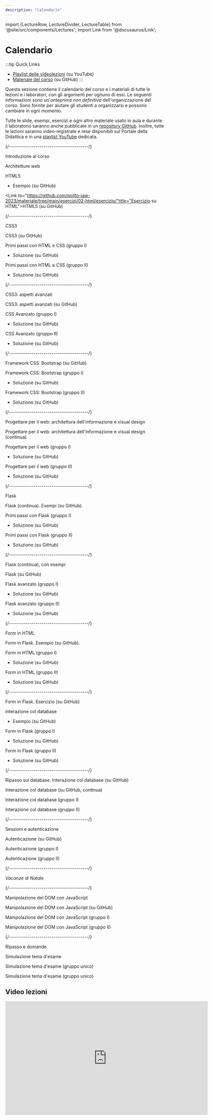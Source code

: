 ```yaml
---
description: "Calendario"
---
```


import {LectureRow, LectureDivider, LectureTable} from '@site/src/components/Lectures';
import Link from '@docusaurus/Link';


# Calendario

:::tip Quick Links
* [Playlist delle videolezioni](https://www.youtube.com/playlist?list=PLs7DWGc_wmwT7lSFgUpuNX80Pc7wp5rah) (su YouTube)
* [Materiale del corso](https://github.com/polito-iaw-2023/materiale) (su GitHub)
:::

Questa sezione contiene il calendario del corso e i materiali di tutte le lezioni e i laboratori, con gli argomenti per ognuno di essi. Le seguenti informazioni sono un'*anteprima non definitiva* dell'organizzazione del corso. Sono fornite per aiutare gli studenti a organizzarsi e possono cambiare in ogni momento.

Tutte le slide, esempi, esercizi e ogni altro materiale usato in aula e durante il laboratorio saranno anche pubblicate in un [repository GitHub](https://github.com/polito-iaw-2023/materiale). Inoltre, tutte le lezioni saranno video-registrate e rese disponibili sul Portale della Didattica e in una [playlist YouTube](https://www.youtube.com/playlist?list=PLs7DWGc_wmwT7lSFgUpuNX80Pc7wp5rah) dedicata.


<LectureTable defaultTeacher="Luigi De Russis" defaultType="Lezione" showMaterial={false} language='IT'>

<LectureDivider topic='Settimana 1'/>{/*---------------------------------------*/}

<LectureRow
    date="09/10/2023" time="16:00-17:30"
    video="https://youtu.be/K2Tp8YXECKk"
    >
    <Link to="https://polito-iaw-2023.github.io/materiale/slide/00-intro.pdf" title="Slide introduttive in PDF">Introduzione al corso</Link>
</LectureRow>

<LectureRow
    date="09/10/2023" time="17:30-19:00"
    video="https://youtu.be/jKFGAZzhev4"
    >
     <Link to="https://polito-iaw-2023.github.io/materiale/slide/01-web-architectures.pdf" title="Panoramica sulle architetture web">Architetture web</Link>
</LectureRow>

<LectureRow
    date="12/10/2023" time="16:00-17:30"
    video="https://youtu.be/RPkBuD1LFQM"
    >
    <Link to="https://polito-iaw-2023.github.io/materiale/slide/02-html.pdf" title="Materiale su HTML">HTML5</Link>
    <ul><li><Link to="https://github.com/polito-iaw-2023/materiale/tree/main/esercizi/02-html/">Esempio</Link> (su GitHub)</li></ul>
</LectureRow>

<LectureRow
    date="09/10/2023" time="17:30-19:00" type="Esercizio"
    video="https://youtu.be/mxfFhfyUd1g"
    >
    <Link to="https://github.com/polito-iaw-2023/materiale/tree/main/esercizi/02-html/esercizio/"title="Esercizio su HTML">HTML5</Link> (su GitHub)
</LectureRow>

<LectureDivider topic='Settimana 2'/>{/*---------------------------------------*/}

<LectureRow
    date="16/10/2023" time="16:00-17:30" teacher="Juan Pablo Sáenz Moreno"
    video="https://youtu.be/b1fuJl7T4tE"
    >
    <Link to="https://polito-iaw-2023.github.io/materiale/slide/03-css.pdf" title="CSS3">CSS3</Link>
</LectureRow>

<LectureRow
    date="16/10/2023" time="17:30-19:00" type="Esercizio" teacher="Juan Pablo Sáenz Moreno"
    video="https://youtu.be/yPBdMv1Pl7g"
    >
    <Link to="https://github.com/polito-iaw-2023/materiale/tree/main/esercizi/03-css/esercizio/" title="Materiale su CSS3">CSS3</Link> (su GitHub)
</LectureRow>

<LectureRow
    date="19/10/2023" time="16:00-17:30" type="Lab" teacher="Juan Pablo Sáenz Moreno"
    >
    <Link to="https://polito-iaw-2023.github.io/materiale/laboratori/lab-01/lab-01-primi-passi-html-css.pdf">Primi passi con HTML e CSS</Link> (gruppo I)
    <ul><li><Link to="https://github.com/polito-iaw-2023/materiale/tree/main/laboratori/lab-01/soluzione">Soluzione</Link> (su GitHub)</li></ul>
</LectureRow>

<LectureRow
    date="19/10/2023" time="17:30-19:00" type="Lab" teacher="Juan Pablo Sáenz Moreno"
    >
    <Link to="https://polito-iaw-2023.github.io/materiale/laboratori/lab-01/lab-01-primi-passi-html-css.pdf">Primi passi con HTML e CSS</Link> (gruppo II)
    <ul><li><Link to="https://github.com/polito-iaw-2023/materiale/tree/main/laboratori/lab-01/soluzione">Soluzione</Link> (su GitHub)</li></ul>
</LectureRow>

<LectureDivider topic='Settimana 3'/>{/*---------------------------------------*/}

<LectureRow
    date="23/10/2023" time="16:00-17:30" teacher="Juan Pablo Sáenz Moreno"
    >
    <Link to="https://polito-iaw-2023.github.io/materiale/slide/04-more-css.pdf" title="CSS3: aspetti avanzati">CSS3: aspetti avanzati</Link>
</LectureRow>

<LectureRow
    date="23/10/2023" time="17:30-19:00" type="Esercizio" teacher="Juan Pablo Sáenz Moreno"
    >
    <Link to="https://github.com/polito-iaw-2023/materiale/tree/main/esercizi/04-more-css/" title="Esercizio su flex">CSS3: aspetti avanzati</Link> (su GitHub)
</LectureRow>

<LectureRow
    date="26/10/2023" time="16:00-17:30" type="Lab" teacher="Juan Pablo Sáenz Moreno"
    >
    <Link to="https://polito-iaw-2023.github.io/materiale/laboratori/lab-02/lab-2-css-avanzato.pdf">CSS Avanzato</Link> (gruppo I)
    <ul><li><Link to="https://github.com/polito-iaw-2023/materiale/tree/main/laboratori/lab-02/soluzione">Soluzione</Link> (su GitHub)</li></ul>
</LectureRow>

<LectureRow
    date="26/10/2023" time="17:30-19:00" type="Lab" teacher="Juan Pablo Sáenz Moreno"
    >
    <Link to="https://polito-iaw-2023.github.io/materiale/laboratori/lab-02/lab-2-css-avanzato.pdf.pdf">CSS Avanzato</Link> (gruppo II)
    <ul><li><Link to="https://github.com/polito-iaw-2023/materiale/tree/main/laboratori/lab-02/soluzione">Soluzione</Link> (su GitHub)</li></ul>
</LectureRow>

<LectureDivider topic='Settimana 4'/>{/*---------------------------------------*/}

<LectureRow
    date="30/10/2023" time="16:00-17:30" type="Esercizio" teacher="Juan Pablo Sáenz Moreno"
    video="https://youtu.be/byT8hecsTkA"
    >
    <Link to="https://github.com/polito-iaw-2023/materiale/tree/main/esercizi/05-bootstrap/" title="Esercizio su Bootstrap">Framework CSS: Bootstrap</Link> (su GitHub)
</LectureRow>

<LectureRow
    date="02/11/2023" time="16:00-17:30" type="Lab" teacher="Juan Pablo Sáenz Moreno"
    >
    <Link to="https://polito-iaw-2023.github.io/materiale/laboratori/lab-03/lab-3-bootstrap.pdf">
    Framework CSS: Bootstrap</Link> (gruppo I)
    <ul><li><Link to="https://github.com/polito-iaw-2023/materiale/tree/main/laboratori/lab-03/soluzione">Soluzione</Link> (su GitHub)</li></ul>
</LectureRow>

<LectureRow
    date="02/11/2023" time="17:30-19:00" type="Lab" teacher="Juan Pablo Sáenz Moreno"
    >
    <Link to="https://polito-iaw-2023.github.io/materiale/laboratori/lab-03/lab-3-bootstrap.pdf">
    Framework CSS: Bootstrap</Link> (gruppo II)
    <ul><li><Link to="https://github.com/polito-iaw-2023/materiale/tree/main/laboratori/lab-03/soluzione">Soluzione</Link> (su GitHub)</li></ul>
</LectureRow>

<LectureDivider topic='Settimana 5'/>{/*---------------------------------------*/}

<LectureRow
    date="06/11/2023" time="16:00-17:30"
    video="https://youtu.be/wQGosi69A-E"
    >
    <Link to="https://polito-iaw-2023.github.io/materiale/slide/05-ia-visual-design.pdf" title="Architettura dell'informazione e visual design">Progettare per il web: architettura dell'informazione e visual design</Link>
</LectureRow>

<LectureRow
    date="06/11/2023" time="17:30-19:00"
    video="https://youtu.be/QpCX4UTAGs4"
    >
    Progettare per il web: architettura dell'informazione e visual design (continua)
</LectureRow>

<LectureRow
    date="09/11/2023" time="16:00-17:30" type="Lab"
    >
    <Link to="https://polito-iaw-2023.github.io/materiale/laboratori/lab-04/lab-4-progettare-web.pdf">Progettare per il web</Link> (gruppo I)
    <ul><li><Link to="https://github.com/polito-iaw-2023/materiale/tree/main/laboratori/lab-04/soluzione">Soluzione</Link> (su GitHub)</li></ul>
</LectureRow>

<LectureRow
    date="09/11/2023" time="17:30-19:00" type="Lab"
    >
    <Link to="https://polito-iaw-2023.github.io/materiale/laboratori/lab-04/lab-4-progettare-web.pdf">Progettare per il web</Link> (gruppo II)
    <ul><li><Link to="https://github.com/polito-iaw-2023/materiale/tree/main/laboratori/lab-04/soluzione">Soluzione</Link> (su GitHub)</li></ul>
</LectureRow>

<LectureDivider topic='Settimana 6'/>{/*---------------------------------------*/}

<LectureRow
    date="13/11/2023" time="16:00-17:30"
    video="https://youtu.be/GQ_kPVjCmfQ"
    >
    <Link to="https://polito-iaw-2023.github.io/materiale/slide/06-flask.pdf" title="Il framework Flask">Flask</Link>
</LectureRow>

<LectureRow
    date="13/11/2023" time="17:30-19:00"
    video="https://youtu.be/1U-I4pHbxRQ"
    >
    Flask (continua). <Link to="https://github.com/polito-iaw-2023/materiale/tree/main/esercizi/06-flask">Esempi</Link> (su GitHub).
</LectureRow>

<LectureRow
    date="16/11/2023" time="16:00-17:30" type="Lab"
    >
    <Link to="https://polito-iaw-2023.github.io/materiale/laboratori/lab-05/lab-5-flask.pdf">Primi passi con Flask</Link> (gruppo I)
    <ul><li><Link to="https://github.com/polito-iaw-2023/materiale/tree/main/laboratori/lab-05/soluzione">Soluzione</Link> (su GitHub)</li></ul>
</LectureRow>

<LectureRow
    date="16/11/2023" time="17:30-19:00" type="Lab"
    >
    <Link to="https://polito-iaw-2023.github.io/materiale/laboratori/lab-05/lab-5-flask.pdf">Primi passi con Flask</Link> (gruppo II)
    <ul><li><Link to="https://github.com/polito-iaw-2023/materiale/tree/main/laboratori/lab-05/soluzione">Soluzione</Link> (su GitHub)</li></ul>
</LectureRow>

<LectureDivider topic='Settimana 7'/>{/*---------------------------------------*/}

<LectureRow
    date="20/11/2023" time="16:00-17:30"
    video="https://youtu.be/AarxYv4SO3M"
    >
    Flask (continua), con esempi
</LectureRow>

<LectureRow
    date="20/11/2023" time="17:30-19:00" type="Esercizio"
    video="https://youtu.be/F81P3h6JZQU"
    >
    <Link to="https://github.com/polito-iaw-2023/materiale/tree/main/esercizi/06-flask/esercizio">Flask</Link> (su GitHub)
</LectureRow>

<LectureRow
    date="23/11/2023" time="16:00-17:30" type="Lab"
    >
    <Link to="https://polito-iaw-2023.github.io/materiale/laboratori/lab-06/lab-6-flask-avanzato.pdf">Flask avanzato</Link> (gruppo I)
    <ul><li><Link to="https://github.com/polito-iaw-2023/materiale/tree/main/laboratori/lab-06/soluzione">Soluzione</Link> (su GitHub)</li></ul>
</LectureRow>

<LectureRow
    date="23/11/2023" time="17:30-19:00" type="Lab"
    >
    <Link to="https://polito-iaw-2023.github.io/materiale/laboratori/lab-06/lab-6-flask-avanzato.pdf">Flask avanzato</Link> (gruppo II)
    <ul><li><Link to="https://github.com/polito-iaw-2023/materiale/tree/main/laboratori/lab-06/soluzione">Soluzione</Link> (su GitHub)</li></ul>
</LectureRow>

<LectureDivider topic='Settimana 8'/>{/*---------------------------------------*/}

<LectureRow
    date="27/11/2023" time="16:00-17:30" teacher="Juan Pablo Sáenz Moreno"
    video="https://youtu.be/kRvW_o5O8jk"
    >
    <Link to="https://polito-iaw-2023.github.io/materiale/slide/07-forms.pdf" title="Form in HTML">Form in HTML</Link>
</LectureRow>

<LectureRow
    date="27/11/2023" time="17:30-19:00" teacher="Juan Pablo Sáenz Moreno"
    video="https://youtu.be/4kgBtRLF33U"
    >
    Form in Flask. <Link to="https://github.com/polito-iaw-2023/materiale/tree/main/esercizi/07-forms">Esempio</Link> (su GitHub).
</LectureRow>

<LectureRow
    date="30/11/2023" time="16:00-17:30" type="Lab" teacher="Juan Pablo Sáenz Moreno"
    >
    <Link to="https://polito-iaw-2023.github.io/materiale/laboratori/lab-07/lab-7-form.pdf">Form in HTML</Link> (gruppo I)
    <ul><li><Link to="https://github.com/polito-iaw-2023/materiale/tree/main/laboratori/lab-07/soluzione">Soluzione</Link> (su GitHub)</li></ul>
</LectureRow>

<LectureRow
    date="30/11/2023" time="17:30-19:00" type="Lab" teacher="Juan Pablo Sáenz Moreno"
    >
    <Link to="https://polito-iaw-2023.github.io/materiale/laboratori/lab-07/lab-7-form.pdf">Form in HTML</Link> (gruppo II)
    <ul><li><Link to="https://github.com/polito-iaw-2023/materiale/tree/main/laboratori/lab-07/soluzione">Soluzione</Link> (su GitHub)</li></ul>
</LectureRow>

<LectureDivider topic='Settimana 9'/>{/*---------------------------------------*/}

<LectureRow
    date="04/12/2023" time="16:00-17:30" type="Esercizio" teacher="Juan Pablo Sáenz Moreno"
    video="https://youtu.be/TaEAZ96esD0"
    >
    Form in Flask. <Link to="https://github.com/polito-iaw-2023/materiale/tree/main/esercizi/08-forms-avanzato">Esercizio</Link> (su GitHub)
</LectureRow>

<LectureRow
    date="04/12/2023" time="17:30-19:00" teacher="Juan Pablo Sáenz Moreno"
    video="https://youtu.be/tF8fVcRBnX0"
    >
    <Link to="https://polito-iaw-2023.github.io/materiale/slide/08-database.pdf" title="Interazione col database">Interazione col database</Link>
    <ul><li><Link to="https://github.com/polito-iaw-2023/materiale/tree/main/esercizi/08-database/">Esempio</Link> (su GitHub)</li></ul>
</LectureRow>

<LectureRow
    date="07/12/2023" time="16:00-17:30" type="Lab" teacher="Juan Pablo Sáenz Moreno"
    >
    <Link to="https://polito-iaw-2023.github.io/materiale/laboratori/lab-08/lab-8-form-avanzato.pdf">Form in Flask</Link> (gruppo I)
    <ul><li><Link to="https://github.com/polito-iaw-2023/materiale/tree/main/laboratori/lab-08/soluzione">Soluzione</Link> (su GitHub)</li></ul>
</LectureRow>

<LectureRow
    date="07/12/2023" time="17:30-19:00" type="Lab" teacher="Juan Pablo Sáenz Moreno"
    >
    <Link to="https://polito-iaw-2023.github.io/materiale/laboratori/lab-08/lab-8-form-avanzato.pdf">Form in Flask</Link> (gruppo II)
    <ul><li><Link to="https://github.com/polito-iaw-2023/materiale/tree/main/laboratori/lab-08/soluzione">Soluzione</Link> (su GitHub)</li></ul>
</LectureRow>

<LectureDivider topic='Settimana 10'/>{/*---------------------------------------*/}

<LectureRow
    date="11/12/2023" time="16:00-17:30" type="Esercizio" teacher="Juan Pablo Sáenz Moreno"
    video="https://youtu.be/Ua2xqJONFow"
    >
    Ripasso sui database. <Link to="https://github.com/polito-iaw-2023/materiale/tree/main/esercizi/08-database/esercizio">Interazione col database</Link> (su GitHub)
</LectureRow>

<LectureRow
    date="11/12/2023" time="17:30-19:00" type="Esercizio" teacher="Juan Pablo Sáenz Moreno"
    video="https://youtu.be/CtPTD8-D2Cc"
    >
    <Link to="https://github.com/polito-iaw-2023/materiale/tree/main/esercizi/08-database/esercizio">Interazione col database</Link> (su GitHub, continua)
</LectureRow>

<LectureRow
    date="14/12/2023" time="16:00-17:30" type="Lab" teacher="Juan Pablo Sáenz Moreno"
    >
    <Link to="https://polito-iaw-2023.github.io/materiale/laboratori/lab-09/lab-9-database.pdf">Interazione col database</Link> (gruppo I)
</LectureRow>

<LectureRow
    date="14/12/2023" time="17:30-19:00" type="Lab" teacher="Juan Pablo Sáenz Moreno"
    >
    <Link to="https://polito-iaw-2023.github.io/materiale/laboratori/lab-09/lab-9-database.pdf">Interazione col database</Link> (gruppo II)
</LectureRow>

<LectureDivider topic='Settimana 11'/>{/*---------------------------------------*/}

<LectureRow
    date="18/12/2023" time="16:00-17:30" teacher="Juan Pablo Sáenz Moreno"
    >
    Sessioni e autenticazione
</LectureRow>

<LectureRow
    date="18/12/2023" time="17:30-19:00" type="Esercizio" teacher="Juan Pablo Sáenz Moreno"
    >
    Autenticazione (su GitHub)
</LectureRow>

<LectureRow
    date="21/12/2023" time="16:00-17:30" type="Lab" teacher="Juan Pablo Sáenz Moreno"
    >
    Autenticazione (gruppo I)
</LectureRow>

<LectureRow
    date="21/12/2023" time="17:30-19:00" type="Lab" teacher="Juan Pablo Sáenz Moreno"
    >
    Autenticazione (gruppo II)
</LectureRow>

<LectureDivider />{/*---------------------------------------*/}

<LectureRow variant="warning" type="" teacher="">
    <em>Vacanze di Natale</em>
</LectureRow>

<LectureDivider topic='Settimana 12'/>{/*---------------------------------------*/}

<LectureRow
    date="08/01/2024" time="16:00-17:30"
    >
    Manipolazione del DOM con JavaScript
</LectureRow>

<LectureRow
    date="08/01/2024" time="17:30-19:00" type="Esercizio"
    >
    Manipolazione del DOM con JavaScript (su GitHub)
</LectureRow>

<LectureRow
    date="11/01/2024" time="16:00-17:30" type="Lab"
    >
    Manipolazione del DOM con JavaScript (gruppo I)
</LectureRow>

<LectureRow
    date="11/01/2024" time="17:30-19:00" type="Lab"
    >
    Manipolazione del DOM con JavaScript (gruppo II)
</LectureRow>

<LectureDivider topic='Settimana 13'/>{/*---------------------------------------*/}

<LectureRow
    date="15/01/2024" time="16:00-17:30"
    >
    Ripasso e domande
</LectureRow>

<LectureRow
    date="15/01/2024" time="17:30-19:00" type="Esercizio"
    >
    Simulazione tema d'esame
</LectureRow>

<LectureRow
    date="18/01/2024" time="16:00-17:30" type="Lab"
    >
    Simulazione tema d'esame (gruppo unico)
</LectureRow>

<LectureRow
    date="18/01/2024" time="17:30-19:00" type="Lab"
    >
    Simulazione tema d'esame (gruppo unico)
</LectureRow>

</LectureTable>

## Video lezioni

<iframe width="640" height="360" src="https://www.youtube-nocookie.com/embed/videoseries?si=TMcymcbyjluEndMw&amp;list=PLs7DWGc_wmwT7lSFgUpuNX80Pc7wp5rah" title="YouTube video player" frameborder="0" allow="accelerometer; autoplay; clipboard-write; encrypted-media; gyroscope; picture-in-picture; web-share" allowfullscreen></iframe>
